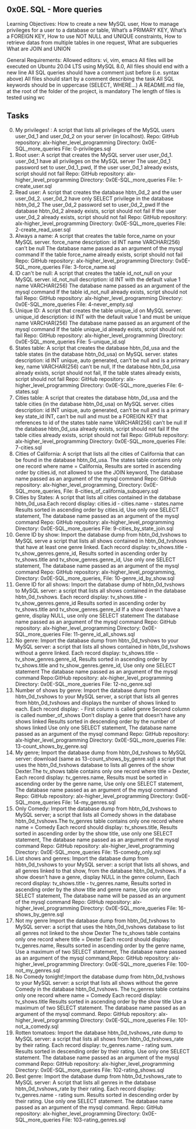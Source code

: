 0x0E. SQL - More queries
------------------------------------------------------------------------------------------------------
Learning Objectives: How to create a new MySQL user, How to manage privileges for a user to a database or table, What’s a PRIMARY KEY, What’s a FOREIGN KEY, How to use NOT NULL and UNIQUE constraints, How to retrieve datas from multiple tables in one request, What are subqueries What are JOIN and UNION

General Requirements: Allowed editors: vi, vim, emacs All files will be executed on Ubuntu 20.04 LTS using MySQL 8.0, All files should end with a new line All SQL queries should have a comment just before (i.e. syntax above) All files should start by a comment describing the task All SQL keywords should be in uppercase (SELECT, WHERE…) A README.md file, at the root of the folder of the project, is mandatory The length of files is tested using wc

Tasks
-------------------------------------------------------------------------------------------------------
0. My privileges! : A script that lists all privileges of the MySQL users user_0d_1 and user_0d_2 on your server (in localhost). Repo: GitHub repository: alx-higher_level_programming Directory: 0x0E-SQL_more_queries File: 0-privileges.sql   
1. Root user: A script that creates the MySQL server user user_0d_1. user_0d_1 have all privileges on the MySQL server The user_0d_1 password set to user_0d_1_pwd, If the user user_0d_1 already exists, script should not fail Repo: GitHub repository: alx-higher_level_programming Directory: 0x0E-SQL_more_queries File: 1-create_user.sql 
2. Read user: A script that creates the database hbtn_0d_2 and the user user_0d_2. user_0d_2 have only SELECT privilege in the database hbtn_0d_2 The user_0d_2 password set to user_0d_2_pwd If the database hbtn_0d_2 already exists, script should not fail If the user user_0d_2 already exists, script should not fail Repo: GitHub repository: alx-higher_level_programming Directory: 0x0E-SQL_more_queries File: 2-create_read_user.sql
3. Always a name: A script that creates the table force_name on your MySQL server. force_name description: id INT name VARCHAR(256) can’t be null The database name passed as an argument of the mysql command If the table force_name already exists, script should not fail Repo: GitHub repository: alx-higher_level_programming Directory: 0x0E-SQL_more_queries File: 3-force_name.sql
4. ID can't be null: A script that creates the table id_not_null on your MySQL server. id_not_null description: id INT with the default value 1 name VARCHAR(256) The database name passed as an argument of the mysql command If the table id_not_null already exists, script should not fail Repo: GitHub repository: alx-higher_level_programming Directory: 0x0E-SQL_more_queries File: 4-never_empty.sql 
5. Unique ID: A script that creates the table unique_id on MySQL server. unique_id description: id INT with the default value 1 and must be unique name VARCHAR(256) The database name passed as an argument of the mysql command If the table unique_id already exists, script should not fail Repo: GitHub repository: alx-higher_level_programming Directory: 0x0E-SQL_more_queries File: 5-unique_id.sql  
6. States table: A script that creates the database hbtn_0d_usa and the table states (in the database hbtn_0d_usa) on MySQL server. states description: id INT unique, auto generated, can’t be null and is a primary key, name VARCHAR(256) can’t be null, If the database hbtn_0d_usa already exists, script should not fail, If the table states already exists, script should not fail Repo: GitHub repository: alx-higher_level_programming Directory: 0x0E-SQL_more_queries File: 6-states.sql 
7. Cities table: A script that creates the database hbtn_0d_usa and the table cities (in the database hbtn_0d_usa) on MySQL server. cities description: id INT unique, auto generated, can’t be null and is a primary key state_id INT, can’t be null and must be a FOREIGN KEY that references to id of the states table name VARCHAR(256) can’t be null If the database hbtn_0d_usa already exists,  script should not fail If the table cities already exists, script should not fail Repo: GitHub repository: alx-higher_level_programming Directory: 0x0E-SQL_more_queries File: 7-cities.sql
8. Cities of California: A script that lists all the cities of California that can be found in the database hbtn_0d_usa. The states table contains only one record where name = California, Results are sorted in ascending order by cities.id,  not allowed to use the JOIN keyword, The database name passed as an argument of the mysql command Repo: GitHub repository: alx-higher_level_programming, Directory: 0x0E-SQL_more_queries, File: 8-cities_of_california_subquery.sql   
9. Cities by States: A script that lists all cities contained in the database hbtn_0d_usa.Each record display: cities.id - cities.name - states.name Results sorted in ascending order by cities.id, Use only one SELECT statement, The database name passed as an argument of the mysql command Repo: GitHub repository: alx-higher_level_programming Directory: 0x0E-SQL_more_queries File: 9-cities_by_state_join.sql
10. Genre ID by show: Import the database dump from hbtn_0d_tvshows to MySQL serve a script that lists all shows contained in hbtn_0d_tvshows that have at least one genre linked. Each record display: tv_shows.title - tv_show_genres.genre_id, Results sorted in ascending order by tv_shows.title and tv_show_genres.genre_id, Use only one SELECT statement, The database name passed as an argument of the mysql command Repo: GitHub repository: alx-higher_level_programming, Directory: 0x0E-SQL_more_queries, File: 10-genre_id_by_show.sql
11. Genre ID for all shows: Import the database dump of hbtn_0d_tvshows to MySQL server: a script that lists all shows contained in the database hbtn_0d_tvshows. Each record display: tv_shows.title - tv_show_genres.genre_id Results sorted in ascending order by tv_shows.title and tv_show_genres.genre_id If a show doesn’t have a genre, display NULL, use only one SELECT statement The database name passed as an argument of the mysql command Repo: GitHub repository: alx-higher_level_programming Directory: 0x0E-SQL_more_queries File: 11-genre_id_all_shows.sql
12. No genre: Import the database dump from hbtn_0d_tvshows to your MySQL server:  a script that lists all shows contained in hbtn_0d_tvshows without a genre linked. Each record display: tv_shows.title - tv_show_genres.genre_id, Results sorted in ascending order by tv_shows.title and tv_show_genres.genre_id, Use only one SELECT statement The database name passed as an argument of the mysql command Repo:GitHub repository: alx-higher_level_programming Directory: 0x0E-SQL_more_queries File: 12-no_genre.sql
13. Number of shows by genre: Import the database dump from hbtn_0d_tvshows to your MySQL server, a script that lists all genres from hbtn_0d_tvshows and displays the number of shows linked to each. Each record display: <TV Show genre> - <Number of shows linked to this genre> First column is called genre Second column is called number_of_shows Don’t display a genre that doesn’t have any shows linked Results sorted in descending order by the number of shows linked Use only one SELECT statement, The database name passed as an argument of the mysql command Repo: GitHub repository: alx-higher_level_programming Directory: 0x0E-SQL_more_queries File: 13-count_shows_by_genre.sql
14. My genre; Import the database dump from hbtn_0d_tvshows to MySQL server: download (same as 13-count_shows_by_genre.sql) a script that uses the hbtn_0d_tvshows database to lists all genres of the show Dexter.The tv_shows table contains only one record where title = Dexter, Each record display: tv_genres.name, Results must be sorted in ascending order by the genre name, Use only one SELECT statement, The database name passed as an argument of the mysql command Repo: GitHub repository: alx-higher_level_programming Directory: 0x0E-SQL_more_queries File: 14-my_genres.sql
15. Only Comedy: Import the database dump from hbtn_0d_tvshows to MySQL server; a script that lists all Comedy shows in the database hbtn_0d_tvshows.The tv_genres table contains only one record where name = Comedy Each record should display: tv_shows.title, Results sorted in ascending order by the show title, use only one SELECT statement, The database name passed as an argument of the mysql command Repo: GitHub repository: alx-higher_level_programming Directory: 0x0E-SQL_more_queries File: 15-comedy_only.sql
16. List shows and genres: Import the database dump from hbtn_0d_tvshows to your MySQL server: a script that lists all shows, and all genres linked to that show, from the database hbtn_0d_tvshows. If a show doesn’t have a genre, display NULL in the genre column, Each record display: tv_shows.title - tv_genres.name, Results sorted in ascending order by the show title and genre name, Use only one SELECT statement, The database name will be passed as an argument of the mysql command Repo: GitHub repository: alx-higher_level_programming Directory: 0x0E-SQL_more_queries File: 16-shows_by_genre.sql
17. Not my genre
Import the database dump from hbtn_0d_tvshows to MySQL server: a script that uses the hbtn_0d_tvshows database to list all genres not linked to the show Dexter The tv_shows table contains only one record where title = Dexter Each record should display: tv_genres.name, Results sorted in ascending order by the genre name, Use a maximum of two SELECT statement, The database name passed as an argument of the mysql command,Repo: GitHub repository: alx-higher_level_programming Directory: 0x0E-SQL_more_queries File: 100-not_my_genres.sql
18. No Comedy tonight!;Import the database dump from hbtn_0d_tvshows to your MySQL server: a script that lists all shows without the genre Comedy in the database hbtn_0d_tvshows. The tv_genres table contains only one record where name = Comedy  Each record display: tv_shows.title Results sorted in ascending order by the show title Use a maximum of two SELECT statement. The database name passed as an argument of the mysql command. Repo: GitHub repository: alx-higher_level_programming Directory: 0x0E-SQL_more_queries File: 101-not_a_comedy.sql
19. Rotten tomatoes: Import the database hbtn_0d_tvshows_rate dump to MySQL server: a script that lists all shows from hbtn_0d_tvshows_rate by their rating. Each record display: tv_genres.name - rating sum. Results sorted in descending order by their rating. Use only one SELECT statement. The database name passed as an argument of the mysql command Repo: GitHub repository: alx-higher_level_programming Directory: 0x0E-SQL_more_queries File: 102-rating_shows.sql
20. Best genre: Import the database dump from hbtn_0d_tvshows_rate to  MySQL server: A script that lists all genres in the database hbtn_0d_tvshows_rate by their rating. Each record display: tv_genres.name - rating sum. Results sorted in descending order by their rating. Use only one SELECT statement. The database name passed as an argument of the mysql command. Repo: GitHub repository: alx-higher_level_programming  Directory: 0x0E-SQL_more_queries File: 103-rating_genres.sql

